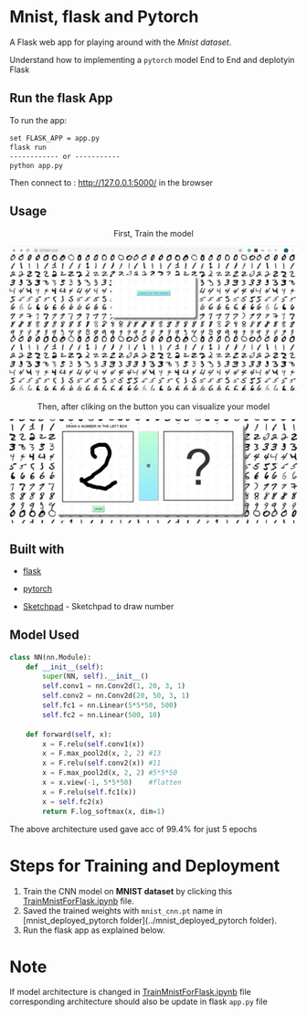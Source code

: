# Mnist, flask and Pytorch

A Flask web app for playing around with the *Mnist dataset*.

Understand how to implementing a `pytorch` model End to End and deplotyin Flask


## Run the flask App
To run the app:
```
set FLASK_APP = app.py
flask run
------------ or -----------
python app.py
```

Then connect to : http://127.0.0.1:5000/ in the browser

## Usage

<p align="center"> First, Train the model </p>
<img src="data_img/HomePage.PNG">

<p align="center"> Then, after cliking on the button you can visualize your model</p>

<img src="data_img/draw_number.PNG">

## Built with

* [flask](http://flask.pocoo.org/)

* [pytorch](https://www.pytorch.org/) 

* [Sketchpad](https://github.com/yiom/sketchpad) - Sketchpad to draw number



## Model Used ##

```python
class NN(nn.Module):
    def __init__(self):
        super(NN, self).__init__()
        self.conv1 = nn.Conv2d(1, 20, 3, 1)
        self.conv2 = nn.Conv2d(20, 50, 3, 1)
        self.fc1 = nn.Linear(5*5*50, 500)
        self.fc2 = nn.Linear(500, 10)

    def forward(self, x):
        x = F.relu(self.conv1(x))
        x = F.max_pool2d(x, 2, 2) #13
        x = F.relu(self.conv2(x)) #11
        x = F.max_pool2d(x, 2, 2) #5*5*50
        x = x.view(-1, 5*5*50)    #flatten
        x = F.relu(self.fc1(x))
        x = self.fc2(x)
        return F.log_softmax(x, dim=1)
```

The above architecture used gave acc of 99.4% for just 5 epochs

# Steps for Training and Deployment

1. Train the CNN model on **MNIST dataset**  by clicking this [TrainMnistForFlask.ipynb](../TrainMnistForFlask.ipynb) file.
2. Saved the trained weights with `mnist_cnn.pt` name in [mnist_deployed_pytorch folder](../mnist_deployed_pytorch folder).
3. Run the flask app as explained below.


# Note 

If model architecture is changed in  [TrainMnistForFlask.ipynb](../TrainMnistForFlask.ipynb) file corresponding architecture should also be update in flask `app.py` file 